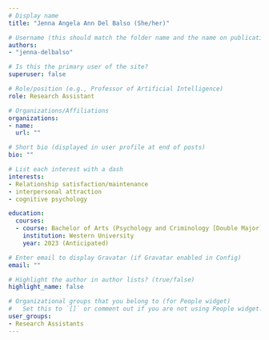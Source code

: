 ```yaml
---
# Display name
title: "Jenna Angela Ann Del Balso (She/her)"

# Username (this should match the folder name and the name on publications)
authors:
- "jenna-delbalso"

# Is this the primary user of the site?
superuser: false

# Role/position (e.g., Professor of Artificial Intelligence)
role: Research Assistant

# Organizations/Affiliations
organizations:
- name: 
  url: ""

# Short bio (displayed in user profile at end of posts)
bio: ""

# List each interest with a dash
interests:
- Relationship satisfaction/maintenance
- interpersonal attraction
- cognitive psychology

education:
  courses:
  - course: Bachelor of Arts (Psychology and Criminology [Double Major])
    institution: Western University
    year: 2023 (Anticipated)

# Enter email to display Gravatar (if Gravatar enabled in Config)
email: ""

# Highlight the author in author lists? (true/false)
highlight_name: false

# Organizational groups that you belong to (for People widget)
#   Set this to `[]` or comment out if you are not using People widget.
user_groups:
- Research Assistants
---
```

